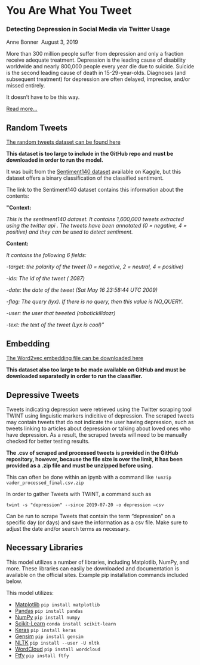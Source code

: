 # You Are What You Tweet 

### Detecting Depression in Social Media via Twitter Usage

Anne Bonner 
August 3, 2019


More than 300 million people suffer from depression and only a fraction receive adequate treatment.  Depression is the leading cause of disability worldwide and nearly 800,000 people every year die due to suicide. Suicide is the second leading cause of death in 15-29-year-olds. Diagnoses (and subsequent treatment) for depression are often delayed, imprecise, and/or missed entirely.

It doesn’t have to be this way. 

[Read more...](https://github.com/bonn0062/mlnd_capstone/blob/master/capstone_report.pdf)


## Random Tweets
[The random tweets dataset can be found here](https://www.kaggle.com/ywang311/twitter-sentiment/data)

**This dataset is too large to include in the GitHub repo and must be downloaded in order to run the model.**

It was built from the [Sentiment140 dataset](https://www.kaggle.com/kazanova/sentiment140) available on Kaggle, but this dataset offers a binary classification of the classified sentiment. 

The link to the Sentiment140 dataset contains this information about the contents:

**"Context:**

*This is the sentiment140 dataset. It contains 1,600,000 tweets extracted using the twitter api . The tweets have been annotated (0 = negative, 4 = positive) and they can be used to detect sentiment.*

**Content:**

*It contains the following 6 fields:*

*-target: the polarity of the tweet (0 = negative, 2 = neutral, 4 = positive)*

*-ids: The id of the tweet ( 2087)*

*-date: the date of the tweet (Sat May 16 23:58:44 UTC 2009)*

*-flag: The query (lyx). If there is no query, then this value is NO_QUERY.*

*-user: the user that tweeted (robotickilldozr)*

*-text: the text of the tweet (Lyx is cool)"*


## Embedding 

[The Word2vec embedding file can be downloaded here](https://drive.google.com/file/d/0B7XkCwpI5KDYNlNUTTlSS21pQmM/edit)

**This dataset also too large to be made available on GitHub and must be downloaded separatedly in order to run the classifier.**


## Depressive Tweets

Tweets indicating depression were retrieved using the Twitter scraping tool TWINT using linguistic markers indicitive of depression. The scraped tweets may contain tweets that do not indicate the user having depression, such as tweets linking to articles about depression or talking about loved ones who have depression. As a result, the scraped tweets will need to be manually checked for better testing results. 

**The .csv of scraped and processed tweets is provided in the GitHub repository, however, because the file size is over the limit, it has been provided as a .zip file and must be unzipped before using.**

This can often be done within an ipynb with a command like `!unzip vader_processed_final.csv.zip`

In order to gather Tweets with TWINT, a command such as 

`twint -s "depression" --since 2019-07-20 -o depression —csv`

Can be run to scrape Tweets that contain the term “depression” on a specific day (or days) and save the information as a csv file. Make sure to adjust the date and/or search terms as necessary.

## Necessary Libraries

This model utilizes a number of libraries, including Matplotlib, NumPy, and more. These libraries can easily be downloaded and documentation is available on the official sites. Example pip installation commands included below.

This model utilizes:
* [Matplotlib](https://matplotlib.org/3.1.1/users/installing.html)
    `pip install matplotlib`
* [Pandas](https://pandas.pydata.org/pandas-docs/stable/install.html)
    `pip install pandas`
* [NumPy](https://numpy.org/)
    `pip install numpy`
* [Scikit-Learn](https://scikit-learn.org/stable/install.html)
    `conda install scikit-learn`
* [Keras](https://keras.io/)
    `pip install keras`
* [Gensim](https://radimrehurek.com/gensim/install.html)
    `pip install gensim`
* [NLTK](https://www.nltk.org/)
    `pip install --user -U nltk`
* [WordCloud](https://pypi.org/project/wordcloud/)
    `pip install wordcloud`
* [Ftfy](https://ftfy.readthedocs.io/en/latest/)
    `pip install ftfy`
